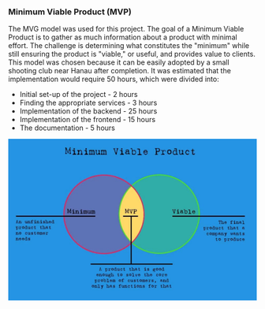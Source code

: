 ### Minimum Viable Product (MVP)

The MVG model was used for this project. The goal of a Minimum Viable Product is to gather as much information about a product with minimal effort. The challenge is determining what constitutes the "minimum" while still ensuring the product is "viable," or useful, and provides value to clients. This model was chosen because it can be easily adopted by a small shooting club near Hanau after completion. It was estimated that the implementation would require 50 hours, which were divided into:

- Initial set-up of the project - 2 hours 
- Finding the appropriate services - 3 hours 
- Implementation of the backend - 25 hours 
- Implementation of the frontend - 15 hours 
- The documentation - 5 hours

![system architecture](/deliverables/mvp.JPG)
